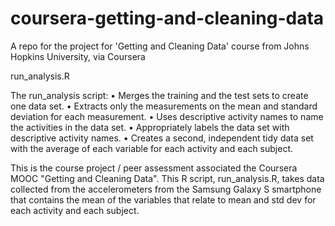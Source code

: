 coursera-getting-and-cleaning-data
==================================

A repo for the project for 'Getting and Cleaning Data' course from Johns Hopkins University, via Coursera

run_analysis.R

The run_analysis script: 
•	Merges the training and the test sets to create one data set.
•	Extracts only the measurements on the mean and standard deviation for each measurement. 
•	Uses descriptive activity names to name the activities in the data set.
•	Appropriately labels the data set with descriptive activity names. 
•	Creates a second, independent tidy data set with the average of each variable for each activity and each subject.

This is the course project / peer assessment associated the Coursera MOOC "Getting and Cleaning Data". This R script, 
run_analysis.R, takes data collected from the accelerometers from the Samsung Galaxy S smartphone that contains the 
mean of the variables that relate to mean and std dev for each activity and each subject. 

